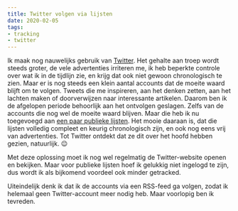 ```yaml
---
title: Twitter volgen via lijsten
date: 2020-02-05
tags:
- tracking
- twitter
---
```

Ik maak nog nauwelijks gebruik van [Twitter](https://twitter.com/). Het gehalte aan troep wordt steeds groter, de vele advertenties irriteren me, ik heb beperkte controle over wat ik in de tijdlijn zie, en krijg dat ook niet gewoon chronologisch te zien. Maar er is nog steeds een klein aantal accounts dat de moeite waard blijft om te volgen. Tweets die me inspireren, aan het denken zetten, aan het lachten maken of doorverwijzen naar interessante artikelen. Daarom ben ik de afgelopen periode behoorlijk aan het ontvolgen geslagen. Zelfs van de accounts die nog wel de moeite waard blijven. Maar die heb ik nu toegevoegd aan [een paar publieke lijsten](https://twitter.com/robertvanbregt/lists). Het mooie daaraan is, dat die lijsten volledig compleet en keurig chronologisch zijn, en ook nog eens vrij van advertenties. Tot Twitter ontdekt dat ze dit over het hoofd hebben gezien, natuurlijk. 😉

Met deze oplossing moet ik nog wel regelmatig de Twitter-website openen en bekijken. Maar voor publieke lijsten hoef ik gelukkig niet ingelogd te zijn, dus wordt ik als bijkomend voordeel ook minder getracked.

Uiteindelijk denk ik dat ik de accounts via een RSS-feed ga volgen, zodat ik helemaal geen Twitter-account meer nodig heb. Maar voorlopig ben ik tevreden.